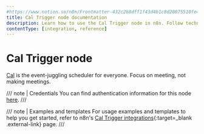 ```yaml
---
#https://www.notion.so/n8n/Frontmatter-432c2b8dff1f43d4b1c8d20075510fe4
title: Cal Trigger node documentation
description: Learn how to use the Cal Trigger node in n8n. Follow technical documentation to integrate Cal Trigger node into your workflows.
contentType: [integration, reference]
---
```


# Cal Trigger node

[Cal](https://cal.com/) is the event-juggling scheduler for everyone. Focus on meeting, not making meetings.

/// note | Credentials
You can find authentication information for this node [here](/integrations/builtin/credentials/cal/).
///

///  note  | Examples and templates
For usage examples and templates to help you get started, refer to n8n's [Cal Trigger integrations](https://n8n.io/integrations/cal-trigger/){:target=_blank .external-link} page.
///


